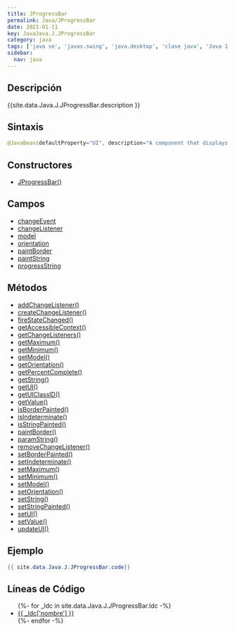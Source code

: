 ```yaml
---
title: JProgressBar
permalink: Java/JProgressBar
date: 2021-01-11
key: JavaJava.J.JProgressBar
category: java
tags: ['java se', 'javax.swing', 'java.desktop', 'clase java', 'Java 1.2']
sidebar: 
  nav: java
---
```


## Descripción
{{site.data.Java.J.JProgressBar.description }}

## Sintaxis
~~~java
@JavaBean(defaultProperty="UI", description="A component that displays an integer value.") public class JProgressBar extends JComponent implements SwingConstants, Accessible
~~~

## Constructores
* [JProgressBar()](/Java/JProgressBar/JProgressBar/)

## Campos
* [changeEvent](/Java/JProgressBar/changeEvent)
* [changeListener](/Java/JProgressBar/changeListener)
* [model](/Java/JProgressBar/model)
* [orientation](/Java/JProgressBar/orientation)
* [paintBorder](/Java/JProgressBar/paintBorder)
* [paintString](/Java/JProgressBar/paintString)
* [progressString](/Java/JProgressBar/progressString)

## Métodos
* [addChangeListener()](/Java/JProgressBar/addChangeListener)
* [createChangeListener()](/Java/JProgressBar/createChangeListener)
* [fireStateChanged()](/Java/JProgressBar/fireStateChanged)
* [getAccessibleContext()](/Java/JProgressBar/getAccessibleContext)
* [getChangeListeners()](/Java/JProgressBar/getChangeListeners)
* [getMaximum()](/Java/JProgressBar/getMaximum)
* [getMinimum()](/Java/JProgressBar/getMinimum)
* [getModel()](/Java/JProgressBar/getModel)
* [getOrientation()](/Java/JProgressBar/getOrientation)
* [getPercentComplete()](/Java/JProgressBar/getPercentComplete)
* [getString()](/Java/JProgressBar/getString)
* [getUI()](/Java/JProgressBar/getUI)
* [getUIClassID()](/Java/JProgressBar/getUIClassID)
* [getValue()](/Java/JProgressBar/getValue)
* [isBorderPainted()](/Java/JProgressBar/isBorderPainted)
* [isIndeterminate()](/Java/JProgressBar/isIndeterminate)
* [isStringPainted()](/Java/JProgressBar/isStringPainted)
* [paintBorder()](/Java/JProgressBar/paintBorder)
* [paramString()](/Java/JProgressBar/paramString)
* [removeChangeListener()](/Java/JProgressBar/removeChangeListener)
* [setBorderPainted()](/Java/JProgressBar/setBorderPainted)
* [setIndeterminate()](/Java/JProgressBar/setIndeterminate)
* [setMaximum()](/Java/JProgressBar/setMaximum)
* [setMinimum()](/Java/JProgressBar/setMinimum)
* [setModel()](/Java/JProgressBar/setModel)
* [setOrientation()](/Java/JProgressBar/setOrientation)
* [setString()](/Java/JProgressBar/setString)
* [setStringPainted()](/Java/JProgressBar/setStringPainted)
* [setUI()](/Java/JProgressBar/setUI)
* [setValue()](/Java/JProgressBar/setValue)
* [updateUI()](/Java/JProgressBar/updateUI)

## Ejemplo
~~~java
{{ site.data.Java.J.JProgressBar.code}}
~~~

## Líneas de Código
<ul>
{%- for _ldc in site.data.Java.J.JProgressBar.ldc -%}
   <li>
       <a href="{{_ldc['url'] }}">{{ _ldc['nombre'] }}</a>
   </li>
{%- endfor -%}
</ul>
